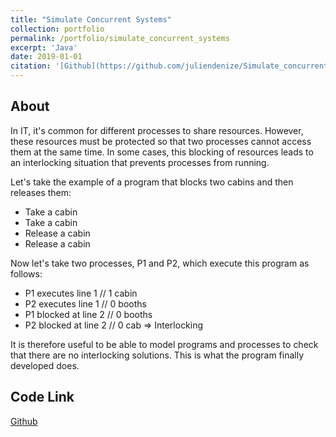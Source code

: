 ```yaml
---
title: "Simulate Concurrent Systems"
collection: portfolio
permalink: /portfolio/simulate_concurrent_systems
excerpt: 'Java'
date: 2019-01-01
citation: '[Github](https://github.com/juliendenize/Simulate_concurrent_systems)'
---
```


## About
In IT, it's common for different processes to share resources. However, these resources must be protected so that two processes cannot access them at the same time. In some cases, this blocking of resources leads to an interlocking situation that prevents processes from running.

Let's take the example of a program that blocks two cabins and then releases them:

- Take a cabin
- Take a cabin
- Release a cabin
- Release a cabin

Now let's take two processes, P1 and P2, which execute this program as follows:

- P1 executes line 1 // 1 cabin
- P2 executes line 1 // 0 booths
- P1 blocked at line 2 // 0 booths
- P2 blocked at line 2 // 0 cab => Interlocking

It is therefore useful to be able to model programs and processes to check that there are no interlocking solutions. This is what the program finally developed does.


## Code Link

[Github](https://github.com/juliendenize/Simulate_concurrent_systems)
